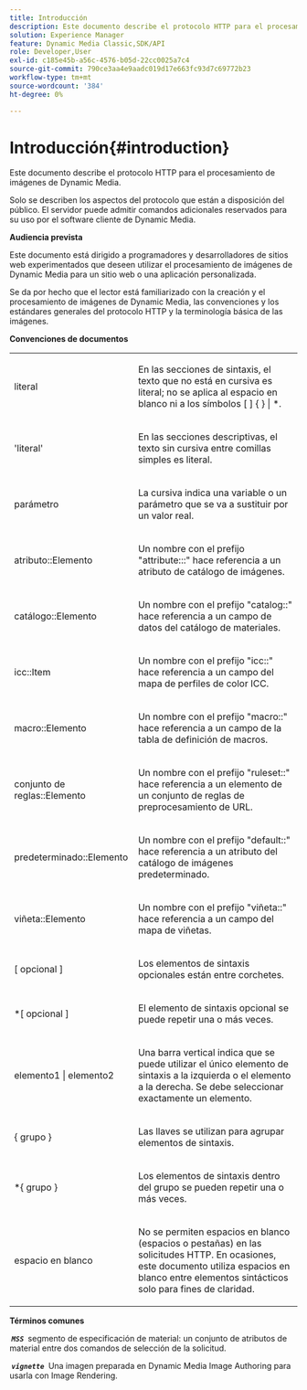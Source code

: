 ```yaml
---
title: Introducción
description: Este documento describe el protocolo HTTP para el procesamiento de imágenes de Dynamic Media.
solution: Experience Manager
feature: Dynamic Media Classic,SDK/API
role: Developer,User
exl-id: c185e45b-a56c-4576-b05d-22cc0025a7c4
source-git-commit: 790ce3aa4e9aadc019d17e663fc93d7c69772b23
workflow-type: tm+mt
source-wordcount: '384'
ht-degree: 0%

---
```


# Introducción{#introduction}

Este documento describe el protocolo HTTP para el procesamiento de imágenes de Dynamic Media.

Solo se describen los aspectos del protocolo que están a disposición del público. El servidor puede admitir comandos adicionales reservados para su uso por el software cliente de Dynamic Media.

**Audiencia prevista**

Este documento está dirigido a programadores y desarrolladores de sitios web experimentados que deseen utilizar el procesamiento de imágenes de Dynamic Media para un sitio web o una aplicación personalizada.

Se da por hecho que el lector está familiarizado con la creación y el procesamiento de imágenes de Dynamic Media, las convenciones y los estándares generales del protocolo HTTP y la terminología básica de las imágenes.

**Convenciones de documentos**

<table id="simpletable_E96BA470B3CE4266A9E6ED0440A56C40"> 
 <tr class="strow"> 
  <td class="stentry"> <p>literal </p> </td> 
  <td class="stentry"> <p>En las secciones de sintaxis, el texto que no está en cursiva es literal; no se aplica al espacio en blanco ni a los símbolos [ ] { } | *. </p> </td> 
 </tr> 
 <tr class="strow"> 
  <td class="stentry"> <p>'literal' </p> </td> 
  <td class="stentry"> <p>En las secciones descriptivas, el texto sin cursiva entre comillas simples es literal. </p> </td> 
 </tr> 
 <tr class="strow"> 
  <td class="stentry"> <p> <span class="varname"> parámetro </span> </p> </td> 
  <td class="stentry"> <p>La cursiva indica una variable o un parámetro que se va a sustituir por un valor real. </p> </td> 
 </tr> 
 <tr class="strow"> 
  <td class="stentry"> <p> <span class="codeph"> atributo::Elemento </span> </p> </td> 
  <td class="stentry"> <p>Un nombre con el prefijo "attribute:::" hace referencia a un atributo de catálogo de imágenes. </p> </td> 
 </tr> 
 <tr class="strow"> 
  <td class="stentry"> <p> <span class="codeph"> catálogo::Elemento </span> </p> </td> 
  <td class="stentry"> <p>Un nombre con el prefijo "catalog::" hace referencia a un campo de datos del catálogo de materiales. </p> </td> 
 </tr> 
 <tr class="strow"> 
  <td class="stentry"> <p> <span class="codeph"> icc::Item </span> </p> </td> 
  <td class="stentry"> <p>Un nombre con el prefijo "icc::" hace referencia a un campo del mapa de perfiles de color ICC. </p> </td> 
 </tr> 
 <tr class="strow"> 
  <td class="stentry"> <p> <span class="codeph"> macro::Elemento </span> </p> </td> 
  <td class="stentry"> <p>Un nombre con el prefijo "macro::" hace referencia a un campo de la tabla de definición de macros. </p> </td> 
 </tr> 
 <tr class="strow"> 
  <td class="stentry"> <p> <span class="codeph"> conjunto de reglas::Elemento </span> </p> </td> 
  <td class="stentry"> <p>Un nombre con el prefijo "ruleset::" hace referencia a un elemento de un conjunto de reglas de preprocesamiento de URL. </p> </td> 
 </tr> 
 <tr class="strow"> 
  <td class="stentry"> <p> <span class="codeph"> predeterminado::Elemento </span> </p> </td> 
  <td class="stentry"> <p>Un nombre con el prefijo "default::" hace referencia a un atributo del catálogo de imágenes predeterminado. </p> </td> 
 </tr> 
 <tr class="strow"> 
  <td class="stentry"> <span class="codeph"> viñeta::Elemento </span> </td> 
  <td class="stentry"> <p>Un nombre con el prefijo "viñeta::" hace referencia a un campo del mapa de viñetas. </p> </td> 
 </tr> 
 <tr class="strow"> 
  <td class="stentry"> <p>[ <span class="varname"> </span> opcional ] </p> </td> 
  <td class="stentry"> <p>Los elementos de sintaxis opcionales están entre corchetes. </p> </td> 
 </tr> 
 <tr class="strow"> 
  <td class="stentry"> <p>*[ <span class="varname"> </span> opcional ] </p> </td> 
  <td class="stentry"> <p>El elemento de sintaxis opcional se puede repetir una o más veces. </p> </td> 
 </tr> 
 <tr class="strow"> 
  <td class="stentry"> <p> <span class="varname"> elemento1 </span>| <span class="varname"> elemento2 </span> </p> </td> 
  <td class="stentry"> <p>Una barra vertical indica que se puede utilizar el único elemento de sintaxis a la izquierda o el elemento a la derecha. Se debe seleccionar exactamente un elemento. </p> </td> 
 </tr> 
 <tr class="strow"> 
  <td class="stentry"> <p>{ <span class="varname"> grupo </span> } </p> </td> 
  <td class="stentry"> <p>Las llaves se utilizan para agrupar elementos de sintaxis. </p> </td> 
 </tr> 
 <tr class="strow"> 
  <td class="stentry"> <p>*{ <span class="varname"> grupo </span> } </p> </td> 
  <td class="stentry"> <p>Los elementos de sintaxis dentro del grupo se pueden repetir una o más veces. </p> </td> 
 </tr> 
 <tr class="strow"> 
  <td class="stentry"> <p>espacio en blanco </p> </td> 
  <td class="stentry"> <p>No se permiten espacios en blanco (espacios o pestañas) en las solicitudes HTTP. En ocasiones, este documento utiliza espacios en blanco entre elementos sintácticos solo para fines de claridad. </p> </td> 
 </tr> 
</table>

**Términos comunes**

**&#x200B; *`MSS`* &#x200B;** segmento de especificación de material: un conjunto de atributos de material entre dos comandos de selección de la solicitud.

**&#x200B; *`vignette`* &#x200B;** Una imagen preparada en Dynamic Media Image Authoring para usarla con Image Rendering.
